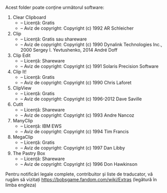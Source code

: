 Acest folder poate conține următorul software:

1. Clear Clipboard
   - – Licență: Gratis
   - – Aviz de copyright: Copyright (c) 1992 AR Schleicher
2. Clip
   - – Licență: Gratis sau shareware
   - – Aviz de copyright: Copyright (c) 1990 Dynalink Technologies Inc., 2000 Sergey I. Yevtushenko, 2014 André Doff
3. Clip Edit
   - – Licență: Shareware
   - – Aviz de copyright: Copyright (c) 1991 Solaris Precision Software
4. Clip It!
   - – Licență: Gratis
   - – Aviz de copyright: Copyright (c) 1990 Chris Laforet
5. ClipView
   - – Licență: Gratis
   - – Aviz de copyright: Copyright (c) 1996-2012 Dave Saville
6. CutIt
   - – Licență: Shareware
   - – Aviz de copyright: Copyright (c) 1993 Andre Nancoz
7. ManyClip
   - – Licență: IBM EWS
   - – Aviz de copyright: Copyright (c) 1994 Tim Francis
8. MegaClip
   - – Licență: Gratis
   - – Aviz de copyright: Copyright (c) 1997 Dan Libby
9. The Pastry Box
   - – Licență: Shareware
   - – Aviz de copyright: Copyright (c) 1996 Don Hawkinson

Pentru notificări legale complete, contribuitor și liste de traducator, vă rugăm să vizitați https://bobsgame.fandom.com/wiki/Extras (legătură în limba engleza)
